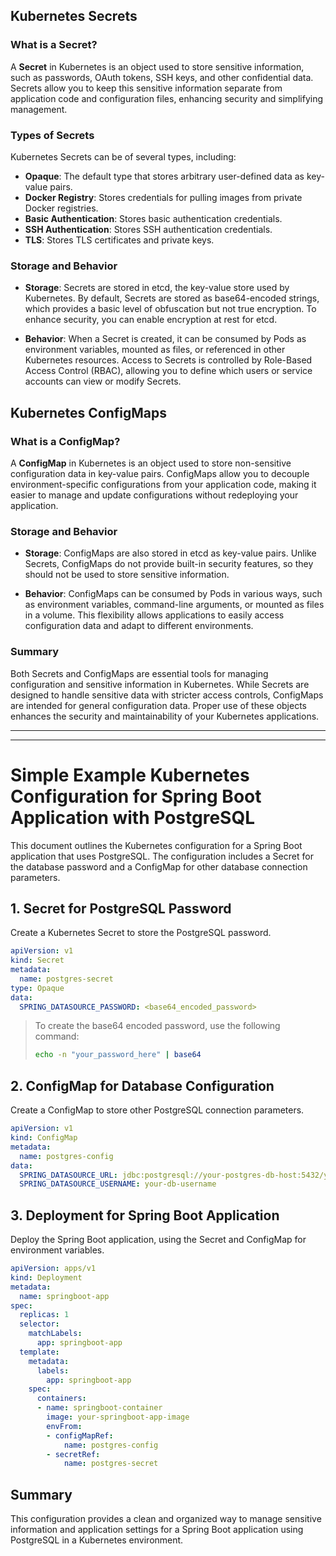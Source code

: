 
## Kubernetes Secrets

### What is a Secret?

A **Secret** in Kubernetes is an object used to store sensitive information, such as passwords, OAuth tokens, SSH keys, and other confidential data. Secrets allow you to keep this sensitive information separate from application code and configuration files, enhancing security and simplifying management.

### Types of Secrets

Kubernetes Secrets can be of several types, including:
- **Opaque**: The default type that stores arbitrary user-defined data as key-value pairs.
- **Docker Registry**: Stores credentials for pulling images from private Docker registries.
- **Basic Authentication**: Stores basic authentication credentials.
- **SSH Authentication**: Stores SSH authentication credentials.
- **TLS**: Stores TLS certificates and private keys.

### Storage and Behavior

- **Storage**: Secrets are stored in etcd, the key-value store used by Kubernetes. By default, Secrets are stored as base64-encoded strings, which provides a basic level of obfuscation but not true encryption. To enhance security, you can enable encryption at rest for etcd.

- **Behavior**: When a Secret is created, it can be consumed by Pods as environment variables, mounted as files, or referenced in other Kubernetes resources. Access to Secrets is controlled by Role-Based Access Control (RBAC), allowing you to define which users or service accounts can view or modify Secrets.

## Kubernetes ConfigMaps

### What is a ConfigMap?

A **ConfigMap** in Kubernetes is an object used to store non-sensitive configuration data in key-value pairs. ConfigMaps allow you to decouple environment-specific configurations from your application code, making it easier to manage and update configurations without redeploying your application.

### Storage and Behavior

- **Storage**: ConfigMaps are also stored in etcd as key-value pairs. Unlike Secrets, ConfigMaps do not provide built-in security features, so they should not be used to store sensitive information.

- **Behavior**: ConfigMaps can be consumed by Pods in various ways, such as environment variables, command-line arguments, or mounted as files in a volume. This flexibility allows applications to easily access configuration data and adapt to different environments.

### Summary

Both Secrets and ConfigMaps are essential tools for managing configuration and sensitive information in Kubernetes. While Secrets are designed to handle sensitive data with stricter access controls, ConfigMaps are intended for general configuration data. Proper use of these objects enhances the security and maintainability of your Kubernetes applications.


---
---
# Simple Example Kubernetes Configuration for Spring Boot Application with PostgreSQL

This document outlines the Kubernetes configuration for a Spring Boot application that uses PostgreSQL. The configuration includes a Secret for the database password and a ConfigMap for other database connection parameters.

## 1. Secret for PostgreSQL Password

Create a Kubernetes Secret to store the PostgreSQL password.

```yaml
apiVersion: v1
kind: Secret
metadata:
  name: postgres-secret
type: Opaque
data:
  SPRING_DATASOURCE_PASSWORD: <base64_encoded_password>
```
> To create the base64 encoded password, use the following command:
> ```bash
> echo -n "your_password_here" | base64
> ```

## 2. ConfigMap for Database Configuration

Create a ConfigMap to store other PostgreSQL connection parameters.

```yaml
apiVersion: v1
kind: ConfigMap
metadata:
  name: postgres-config
data:
  SPRING_DATASOURCE_URL: jdbc:postgresql://your-postgres-db-host:5432/yourdb
  SPRING_DATASOURCE_USERNAME: your-db-username
```

## 3. Deployment for Spring Boot Application

Deploy the Spring Boot application, using the Secret and ConfigMap for environment variables.

```yaml
apiVersion: apps/v1
kind: Deployment
metadata:
  name: springboot-app
spec:
  replicas: 1
  selector:
    matchLabels:
      app: springboot-app
  template:
    metadata:
      labels:
        app: springboot-app
    spec:
      containers:
      - name: springboot-container
        image: your-springboot-app-image
        envFrom:
        - configMapRef:
            name: postgres-config
        - secretRef:
            name: postgres-secret
```

## Summary

This configuration provides a clean and organized way to manage sensitive information and application settings for a Spring Boot application using PostgreSQL in a Kubernetes environment.

